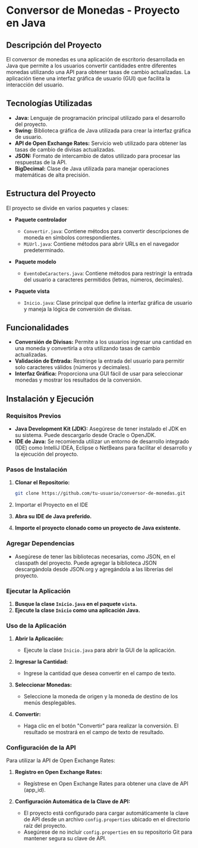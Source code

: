 # Conversor de Monedas - Proyecto en Java

## Descripción del Proyecto

El conversor de monedas es una aplicación de escritorio desarrollada en Java que permite a los usuarios convertir cantidades entre diferentes monedas utilizando una API para obtener tasas de cambio actualizadas. La aplicación tiene una interfaz gráfica de usuario (GUI) que facilita la interacción del usuario.

## Tecnologías Utilizadas

- **Java:** Lenguaje de programación principal utilizado para el desarrollo del proyecto.
- **Swing:** Biblioteca gráfica de Java utilizada para crear la interfaz gráfica de usuario.
- **API de Open Exchange Rates:** Servicio web utilizado para obtener las tasas de cambio de divisas actualizadas.
- **JSON:** Formato de intercambio de datos utilizado para procesar las respuestas de la API.
- **BigDecimal:** Clase de Java utilizada para manejar operaciones matemáticas de alta precisión.

## Estructura del Proyecto

El proyecto se divide en varios paquetes y clases:

- **Paquete controlador**
  - `Convertir.java`: Contiene métodos para convertir descripciones de moneda en símbolos correspondientes.
  - `MiUrl.java`: Contiene métodos para abrir URLs en el navegador predeterminado.

- **Paquete modelo**
  - `EventoDeCaracters.java`: Contiene métodos para restringir la entrada del usuario a caracteres permitidos (letras, números, decimales).

- **Paquete vista**
  - `Inicio.java`: Clase principal que define la interfaz gráfica de usuario y maneja la lógica de conversión de divisas.

## Funcionalidades

- **Conversión de Divisas:** Permite a los usuarios ingresar una cantidad en una moneda y convertirla a otra utilizando tasas de cambio actualizadas.
- **Validación de Entrada:** Restringe la entrada del usuario para permitir solo caracteres válidos (números y decimales).
- **Interfaz Gráfica:** Proporciona una GUI fácil de usar para seleccionar monedas y mostrar los resultados de la conversión.

## Instalación y Ejecución

### Requisitos Previos

- **Java Development Kit (JDK):** Asegúrese de tener instalado el JDK en su sistema. Puede descargarlo desde Oracle o OpenJDK.
- **IDE de Java:** Se recomienda utilizar un entorno de desarrollo integrado (IDE) como IntelliJ IDEA, Eclipse o NetBeans para facilitar el desarrollo y la ejecución del proyecto.

### Pasos de Instalación

1. **Clonar el Repositorio:**

   ```bash
   git clone https://github.com/tu-usuario/conversor-de-monedas.git
2. Importar el Proyecto en el IDE

1. **Abra su IDE de Java preferido.**
2. **Importe el proyecto clonado como un proyecto de Java existente.**

### Agregar Dependencias

- Asegúrese de tener las bibliotecas necesarias, como JSON, en el classpath del proyecto. Puede agregar la biblioteca JSON descargándola desde JSON.org y agregándola a las librerías del proyecto.

### Ejecutar la Aplicación

1. **Busque la clase `Inicio.java` en el paquete `vista`.**
2. **Ejecute la clase `Inicio` como una aplicación Java.**

### Uso de la Aplicación

1. **Abrir la Aplicación:**
   - Ejecute la clase `Inicio.java` para abrir la GUI de la aplicación.

2. **Ingresar la Cantidad:**
   - Ingrese la cantidad que desea convertir en el campo de texto.

3. **Seleccionar Monedas:**
   - Seleccione la moneda de origen y la moneda de destino de los menús desplegables.

4. **Convertir:**
   - Haga clic en el botón "Convertir" para realizar la conversión. El resultado se mostrará en el campo de texto de resultado.

### Configuración de la API

Para utilizar la API de Open Exchange Rates:

1. **Registro en Open Exchange Rates:**
   - Regístrese en Open Exchange Rates para obtener una clave de API (app_id).

2. **Configuración Automática de la Clave de API:**
   - El proyecto está configurado para cargar automáticamente la clave de API desde un archivo `config.properties` ubicado en el directorio raíz del proyecto.
   - Asegúrese de no incluir `config.properties` en su repositorio Git para mantener segura su clave de API.
